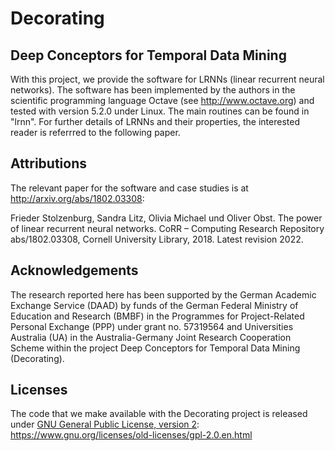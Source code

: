 # Decorating

## Deep Conceptors for Temporal Data Mining

With this project, we provide the software for LRNNs (linear recurrent neural
networks). The software has been implemented by the authors in the scientific
programming language Octave (see <http://www.octave.org>) and tested with version
5.2.0 under Linux. The main routines can be found in "lrnn". For further details
of LRNNs and their properties, the interested reader is referrred to the
following paper.


## Attributions

The relevant paper for the software and case studies is at <http://arxiv.org/abs/1802.03308>:

Frieder Stolzenburg, Sandra Litz, Olivia Michael und Oliver Obst. The power of
linear recurrent neural networks. CoRR – Computing Research Repository
abs/1802.03308, Cornell University Library, 2018. Latest revision 2022.


## Acknowledgements

The research reported here has been supported by the German Academic Exchange
Service (DAAD) by funds of the German Federal Ministry of Education and Research
(BMBF) in the Programmes for Project-Related Personal Exchange (PPP) under grant
no. 57319564 and Universities Australia (UA) in the Australia-Germany Joint
Research Cooperation Scheme within the project Deep Conceptors for Temporal Data
Mining (Decorating).


## Licenses

The code that we make available with the Decorating project is released under 
[GNU General Public License, version 2](https://www.gnu.org/licenses/old-licenses/gpl-2.0.en.html): https://www.gnu.org/licenses/old-licenses/gpl-2.0.en.html

